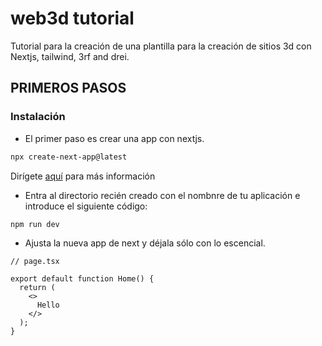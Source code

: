 # web3d tutorial
Tutorial para la creación de una plantilla para la creación de sitios 3d con Nextjs, tailwind, 3rf and drei.

## PRIMEROS PASOS

### Instalación

- El primer paso es crear una app con nextjs.

```bash
npx create-next-app@latest
```

Dirígete [aquí](https://nextjs.org/docs/app/getting-started/installation) para más información

- Entra al directorio recién creado con el nombnre de tu aplicación e introduce el siguiente código:

```bash
npm run dev
```

- Ajusta la nueva app de next y déjala sólo con lo escencial.

```tsx
// page.tsx

export default function Home() {
  return (
    <>
      Hello
    </>
  );
}
```
